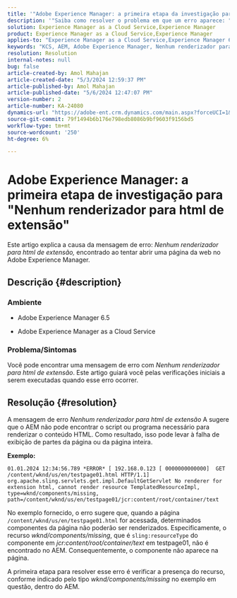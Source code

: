 ```yaml
---
title: '"Adobe Experience Manager: a primeira etapa da investigação para "Nenhum renderizador para html de extensão""'
description: '"Saiba como resolver o problema em que um erro aparece: "Nenhum renderizador para html de extensão" no Adobe Experience Manager."'
solution: Experience Manager as a Cloud Service,Experience Manager
product: Experience Manager as a Cloud Service,Experience Manager
applies-to: "Experience Manager as a Cloud Service,Experience Manager 6.5"
keywords: "KCS, AEM, Adobe Experience Manager, Nenhum renderizador para extensão, HTML, AEMaaCS"
resolution: Resolution
internal-notes: null
bug: false
article-created-by: Amol Mahajan
article-created-date: "5/3/2024 12:59:37 PM"
article-published-by: Amol Mahajan
article-published-date: "5/6/2024 12:47:07 PM"
version-number: 2
article-number: KA-24080
dynamics-url: "https://adobe-ent.crm.dynamics.com/main.aspx?forceUCI=1&pagetype=entityrecord&etn=knowledgearticle&id=5e145bf8-4c09-ef11-9f89-000d3a345e57"
source-git-commit: 79f1494b6b176e798edb8086b9bf9603f9156bd5
workflow-type: tm+mt
source-wordcount: '250'
ht-degree: 6%

---
```


# Adobe Experience Manager: a primeira etapa de investigação para &quot;Nenhum renderizador para html de extensão&quot;


Este artigo explica a causa da mensagem de erro: *Nenhum renderizador para html de extensão,* encontrado ao tentar abrir uma página da web no Adobe Experience Manager.

## Descrição {#description}


### <b>Ambiente</b>

- Adobe Experience Manager 6.5


- Adobe Experience Manager as a Cloud Service




### <b>Problema/Sintomas</b>

Você pode encontrar uma mensagem de erro com *Nenhum renderizador para html de extensão*. Este artigo guiará você pelas verificações iniciais a serem executadas quando esse erro ocorrer.


## Resolução {#resolution}


A mensagem de erro *Nenhum renderizador para html de extensão* A sugere que o AEM não pode encontrar o script ou programa necessário para renderizar o conteúdo HTML. Como resultado, isso pode levar à falha de exibição de partes da página ou da página inteira.

<b>Exemplo:</b>

`01.01.2024 12:34:56.789 *ERROR* [ 192.168.0.123 [ 0000000000000]  GET /content/wknd/us/en/testpage01.html HTTP/1.1]  org.apache.sling.servlets.get.impl.DefaultGetServlet No renderer for extension html, cannot render resource TemplatedResourceImpl, type=wknd/components/missing, path=/content/wknd/us/en/testpage01/jcr:content/root/container/text`



No exemplo fornecido, o erro sugere que, quando a página `/content/wknd/us/en/testpage01.html` for acessada, determinados componentes da página não poderão ser renderizados. Especificamente, o recurso *wknd/components/missing*, que é `sling:resourceType` do componente em *jcr:content/root/container/text* em testpage01, não é encontrado no AEM. Consequentemente, o componente não aparece na página.



A primeira etapa para resolver esse erro é verificar a presença do recurso, conforme indicado pelo tipo *wknd/components/missing* no exemplo em questão, dentro do AEM.
